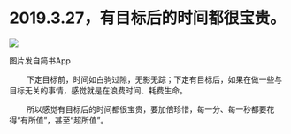 
# 2019.3.27，有目标后的时间都很宝贵。

![](http://upload-images.jianshu.io/upload_images/3910675-f0cf2c351d43aaee.jpg?imageMogr2/auto-orient/strip%7CimageView2/2/w/1080/q/50)  

图片发自简书App

  

        下定目标前，时间如白驹过隙，无影无踪；下定有目标后，如果在做一些与目标无关的事情，感觉就是在浪费时间、耗费生命。

        所以感觉有目标后的时间都很宝贵，要加倍珍惜，每一分、每一秒都要花得“有所值”，甚至“超所值”。